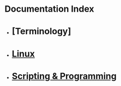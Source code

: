 # Documentation Index

- # [Terminology]

- # [Linux](https://github.com/hydropero/Terminology/blob/main/Linux.md)
  
  
- # [Scripting & Programming](https://github.com/hydropero/Terminology/blob/main/Programming.md)

